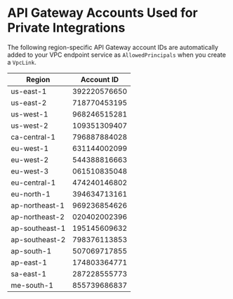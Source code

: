 # API Gateway Accounts Used for Private Integrations<a name="set-up-api-with-vpclink-accounts"></a>

The following region\-specific API Gateway account IDs are automatically added to your VPC endpoint service as `AllowedPrincipals` when you create a `VpcLink`\.


| Region | Account ID | 
| --- | --- | 
| us\-east\-1 | 392220576650 | 
| us\-east\-2 | 718770453195 | 
| us\-west\-1 | 968246515281 | 
| us\-west\-2 | 109351309407 | 
| ca\-central\-1 | 796887884028 | 
| eu\-west\-1 | 631144002099 | 
| eu\-west\-2 | 544388816663 | 
| eu\-west\-3 | 061510835048 | 
| eu\-central\-1 | 474240146802 | 
| eu\-north\-1 | 394634713161 | 
| ap\-northeast\-1 | 969236854626 | 
| ap\-northeast\-2 | 020402002396 | 
| ap\-southeast\-1 | 195145609632 | 
| ap\-southeast\-2 | 798376113853 | 
| ap\-south\-1 | 507069717855 | 
| ap\-east\-1 | 174803364771 | 
| sa\-east\-1 | 287228555773 | 
| me\-south\-1 | 855739686837 | 